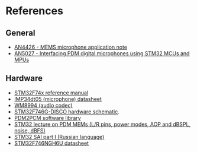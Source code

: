 # References

## General
- [AN4426 - MEMS microphone application note](https://www.st.com/content/ccc/resource/technical/document/application_note/46/0b/3e/74/cf/fb/4b/13/DM00103199.pdf/files/DM00103199.pdf/jcr:content/translations/en.DM00103199.pdf)
- [AN5027 - Interfacing PDM digital microphones using
 STM32 MCUs and MPUs](https://www.st.com/resource/en/application_note/an5027-interfacing-pdm-digital-microphones-using-stm32-mcus-and-mpus-stmicroelectronics.pdf)

## Hardware
- [STM32F74x reference manual](https://www.st.com/resource/en/reference_manual/rm0385-stm32f75xxx-and-stm32f74xxx-advanced-armbased-32bit-mcus-stmicroelectronics.pdf)
- [IMP34dt05 (microphone) datasheet](https://www.st.com/en/mems-and-sensors/imp34dt05.html)
- [WM8994 (audio codec)](https://www.cirrus.com/products/wm8994/)
- [STM32F746G-DISCO hardware schematic](https://www.st.com/content/ccc/resource/technical/layouts_and_diagrams/schematic_pack/group1/ff/cd/ce/2d/f8/fb/40/69/mb1191-F746NGH6-C01_schematic/files/mb1191-F746NGH6-C01_schematic.pdf/jcr:content/translations/en.mb1191-F746NGH6-C01_schematic.pdf).
- [PDM2PCM software library](https://www.st.com/resource/en/user_manual/um2372-stm32cube-pdm2pcm-software-library-for-the-stm32f4f7h7-series-stmicroelectronics.pdf)
- [STM32 lecture on PDM MEMs (L/R pins, power modes, AOP and dBSPL, noise, dBFS)](https://www.youtube.com/watch?v=a-diRANswfw&list=PLnMKNibPkDnFiiUunr0CHbfSvIkBTnsBs&index=3)
- [STM32 SAI part I (Russian language)](https://www.youtube.com/watch?v=nVU2spOhVs8)
- [STM32F746NGH6U datasheet]()
